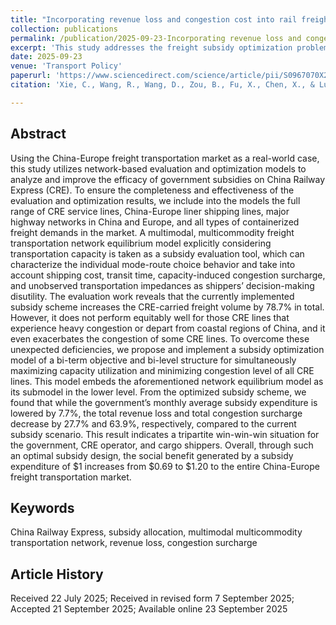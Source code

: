 ```yaml
---
title: "Incorporating revenue loss and congestion cost into rail freight subsidy design: Lessons learned from the China-Europe freight transportation network (SSCI, Second author with supervisor as the first author)"
collection: publications
permalink: /publication/2025-09-23-Incorporating revenue loss and congestion cost into rail freight subsidy design Lessons learned from the China-Europe freight transportation network
excerpt: 'This study addresses the freight subsidy optimization problem based on a multimodal multicommodity network equilibrium model. Mitigating the revenue loss of the carrier and the congestion surcharge of shippers are considered simultaneously. The proposed optimization scheme is benchmarked against the currently implemented subsidy scheme to demonstrate its effectiveness.'
date: 2025-09-23
venue: 'Transport Policy'
paperurl: 'https://www.sciencedirect.com/science/article/pii/S0967070X25003622?via%3Dihub'
citation: 'Xie, C., Wang, R., Wang, D., Zou, B., Fu, X., Chen, X., & Lu, Q.-C. (2025). Incorporating revenue loss and congestion cost into rail freight subsidy design: Lessons learned from the China-Europe freight transportation network. Transport Policy, 174, 103819. https://doi.org/10.1016/j.tranpol.2025.103819'

---
```


## Abstract
Using the China-Europe freight transportation market as a real-world case, this study utilizes network-based evaluation and optimization models to analyze and improve the efficacy of government subsidies on China Railway Express (CRE). To ensure the completeness and effectiveness of the evaluation and optimization results, we include into the models the full range of CRE service lines, China-Europe liner shipping lines, major highway networks in China and Europe, and all types of containerized freight demands in the market. A multimodal, multicommodity freight transportation network equilibrium model explicitly considering transportation capacity is taken as a subsidy evaluation tool, which can characterize the individual mode-route choice behavior and take into account shipping cost, transit time, capacity-induced congestion surcharge, and unobserved transportation impedances as shippers’ decision-making disutility. The evaluation work reveals that the currently implemented subsidy scheme increases the CRE-carried freight volume by 78.7% in total. However, it does not perform equitably well for those CRE lines that experience heavy congestion or depart from coastal regions of China, and it even exacerbates the congestion of some CRE lines. To overcome these unexpected deficiencies, we propose and implement a subsidy optimization model of a bi-term objective and bi-level structure for simultaneously maximizing capacity utilization and minimizing congestion level of all CRE lines. This model embeds the aforementioned network equilibrium model as its submodel in the lower level. From the optimized subsidy scheme, we found that while the government’s monthly average subsidy expenditure is lowered by 7.7%, the total revenue loss and total congestion surcharge decrease by 27.7% and 63.9%, respectively, compared to the current subsidy scenario. This result indicates a tripartite win-win-win situation for the government, CRE operator, and cargo shippers. Overall, through such an optimal subsidy design, the social benefit generated by a subsidy expenditure of $1 increases from $0.69 to $1.20 to the entire China-Europe freight transportation market.

## Keywords
China Railway Express, subsidy allocation, multimodal multicommodity transportation network, revenue loss, congestion surcharge

## Article History

Received 22 July 2025; Received in revised form 7 September 2025; Accepted 21 September 2025; Available online 23 September 2025
